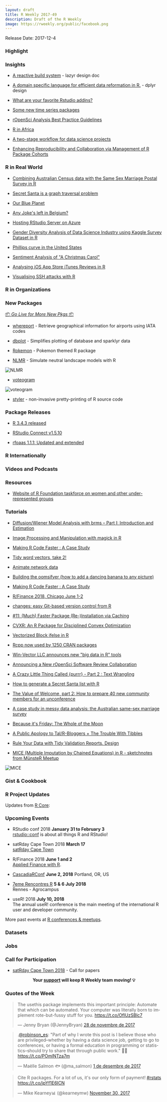 ```yaml
---
layout: draft
title: R Weekly 2017-49
description: Draft of the R Weekly
image: https://rweekly.org/public/facebook.png
---
```


Release Date: 2017-12-4

###  Highlight




### Insights

+ [A reactive build system](https://docs.google.com/document/d/1avYAqjTS7zSZn7JAAOZhFPkhkPvYwaPVrSpo31Cu0Yc/edit#) - lazyr design doc

+ [A domain specific language for efficient data reformation in R.](http://rpubs.com/hadley/dplyr-design) - dplyr design

+ [What are your favorite Rstudio addins?](https://community.rstudio.com/t/what-are-your-favorite-rstudio-addins/1771/4)

+ [Some new time series packages](https://robjhyndman.com/hyndsight/tspackages/)

+ [rOpenSci Analysis Best Practice Guidelines](https://docs.google.com/document/d/1OYcWJUk-MiM2C1TIHB1Rn6rXoF5fHwRX-7_C12Blx8g/edit#heading=h.dyoxrtoo15mm)

+ [R in Africa](http://forwards.github.io/blog/2017/12/01/r-in-africa/)

+ [A two-stage workflow for data science projects](https://edwinth.github.io/blog/workflow/)

+ [Enhancing Reproducibility and Collaboration via Management of R Package Cohorts](https://www.jstatsoft.org/article/view/v082i01)

### R in Real World

+ [Combining Australian Census data with the Same Sex Marriage Postal Survey in R](https://medium.com/@miles.mcbain/combining-australian-census-data-with-the-same-sex-marriage-postal-survey-in-r-39d9b2082249)

+ [Secret Santa is a graph traversal problem](https://tjmahr.github.io/secret-santa-graph-traversal/)

+ [Our Blue Planet](http://hazelkavili.me/blog/our-blue-planet/)

+ [Any Joke's left in Belgium?](https://suzanbaert.netlify.com/2017/12/any-joke-s-left-in-belgium/)

+ [Hosting RStudio Server on Azure](http://blog.jumpingrivers.com/posts/2017/rstudio_azure_cloud_1/)

+ [Gender Diversity Analysis of Data Science Industry using Kaggle Survey Dataset in R](https://datascienceplus.com/gender-diversity-analysis-of-data-science-industry-using-kaggle-survey-dataset-in-r/)

+ [Phillips curve in the United States](http://lukaspuettmann.com/2017/11/19/phillips-curve-gagnon/)

+ [Sentiment Analysis of "A Christmas Carol"](https://rud.is/b/2017/11/29/sentiment-analysis-of-a-christmas-carol/)

+ [Analysing iOS App Store iTunes Reviews in R](https://datascienceplus.com/analysing-ios-app-store-itunes-reviews-in-r/)

+ [Visualising SSH attacks with R](https://www.enchufa2.es/archives/visualising-ssh-attacks-with-r.html)

###  R in Organizations




###  New Packages

<p class="added-hostname"><a href="https://rweekly.org/live" target="_blank" class="externalLink">📦 <i>Go Live for More New Pkgs</i> 📦</a></p>

+ [whereport](https://github.com/gvdr/whereport) - Retrieve geographical information for airports using IATA codes

+ [dbplot](https://github.com/edgararuiz/dbplot) - Simplifies plotting of database and sparklyr data

+ [Rokemon](https://github.com/schochastics/Rokemon) - Pokemon themed R package

+ [NLMR](https://github.com/marcosci/NLMR) - Simulate neutral landscape models with R

![NLMR](https://marcosci.github.io/NLMR/articles/bestiary_files/figure-html/unnamed-chunk-1-1.png)

+ [voteogram](https://rud.is/b/2017/11/27/voteogram-is-now-on-cran/)

![voteogram](https://i1.wp.com/rud.is/b/wp-content/uploads/2017/11/Plot_Zoom.png?zoom=2.200000047683716&resize=378%2C215&ssl=1)

+ [styler](http://styler.r-lib.org/) - non-invasive pretty-printing of R source code

### Package Releases

+ [R 3.4.3 released](http://blog.revolutionanalytics.com/2017/11/r-343-released.html)

+ [RStudio Connect v1.5.10](https://blog.rstudio.com/2017/12/01/rstudio-connect-v1-5-10/)

+ [rfoaas 1.1.1: Updated and extended](http://dirk.eddelbuettel.com/blog/2017/11/26#rfoaas_1.1.1)

###  R Internationally





###  Videos and Podcasts




###  Resources

+ [Website of R Foundation taskforce on women and other under-represented groups](https://forwards.github.io/)

###  Tutorials

+ [Diffusion/Wiener Model Analysis with brms – Part I: Introduction and Estimation](http://singmann.org/wiener-model-analysis-with-brms-part-i/)

+ [Image Processing and Manipulation with magick in R](https://datascienceplus.com/image-processing-and-manipulation-with-magick-in-r/)

+ [Making R Code Faster : A Case Study](https://robinsones.github.io/Making-R-Code-Faster-A-Case-Study/)

+ [Tidy word vectors, take 2!](https://juliasilge.com/blog/word-vectors-take-two/)

+ [Animate network data](https://blog.olivia-data.com/2017/11/21/animate-network-data/)

+ [Building the oomsifyer (how to add a dancing banana to any picture)](http://rmhogervorst.nl/cleancode/blog/2017/11/28/building-the-oomsifier.html)

+ [Making R Code Faster : A Case Study](https://robinsones.github.io/Making-R-Code-Faster-A-Case-Study/)

+ [R/Finance 2018, Chicago June 1-2](http://blog.revolutionanalytics.com/2017/11/rfinance-2018.html)

+ [changes: easy Git-based version control from R](https://ropensci.org/blog/2017/11/28/ropensci-changes/)

+ [#11: (Much) Faster Package (Re-)Installation via Caching](http://dirk.eddelbuettel.com/blog/2017/11/27#011_faster_package_installation_one)

+ [CVXR: An R Package for Disciplined Convex Optimization](https://rviews.rstudio.com/2017/11/27/introduction-to-cvxr/)

+ [Vectorized Block ifelse in R](http://www.win-vector.com/blog/2017/11/vectorized-block-ifelse-in-r/)

+ [Rcpp now used by 1250 CRAN packages](http://dirk.eddelbuettel.com/blog/2017/11/28#rcpp_1250_packages)

+ [Win-Vector LLC announces new "big data in R" tools](http://www.win-vector.com/blog/2017/11/win-vector-llc-announces-new-big-data-in-r-tools/)

+ [Announcing a New rOpenSci Software Review Collaboration](https://ropensci.org/blog/2017/11/29/review-collaboration-mee/)

+ [A Crazy Little Thing Called {purrr} - Part 2 : Text Wrangling](http://colinfay.me/purrr-text-wrangling/)

+ [How to generate a Secret Santa list with R](http://blog.revolutionanalytics.com/2017/11/how-to-generate-a-secret-santa-list-with-r.html)

+ [The Value of Welcome, part 2: How to prepare 40 new community members for an unconference](https://ropensci.org/blog/2017/12/01/unconf-welcome/)

+ [A case study in messy data analysis: the Australian same-sex marriage survey](http://blog.revolutionanalytics.com/2017/12/sex-marriage-survey.html)

+ [Because it's Friday: The Whole of the Moon](http://blog.revolutionanalytics.com/2017/12/because-its-friday-1-pixel-moon.html)

+ [A Public Apology to Tal/R-Bloggers + The Trouble With Tibbles](https://rud.is/b/2017/12/01/a-public-apology-to-tal-r-bloggers-the-trouble-with-tibbles/)

+ [Rule Your Data with Tidy Validation Reports. Design](http://www.questionflow.org/2017/11/28/rule-your-data-with-tidy-validation-reports-design/)

+ [MICE (Multiple Imputation by Chained Equations) in R - sketchnotes from MünsteR Meetup](https://shirinsplayground.netlify.com/2017/11/mice_sketchnotes/)

![MICE](https://res.cloudinary.com/shiring/image/upload/v1511852479/mice_sketchnote_gxjsgc.jpg)

### Gist & Cookbook


<!--<div class="post-more-begin"></div><div class="post-more-end"></div>-->


###  R Project Updates

Updates from [R Core](http://developer.r-project.org/blosxom.cgi/R-devel/NEWS):





###  Upcoming Events

+ RStudio conf 2018 **January 31 to February 3** <br />
[rstudio::conf](https://www.rstudio.com/conference/) is about all things R and RStudio!

+ satRday Cape Town 2018 **March 17** <br />
[satRday Cape Town](http://capetown2018.satrdays.org/)

+ R/Finance 2018 **June 1 and 2** <br />
[Applied Finance with R](http://www.rinfinance.com).

+ [CascadiaRConf](https://cascadiarconf.com/) **June 2, 2018**
Portland, OR, US

+ [7eme Rencontres R](https://r2018-rennes.sciencesconf.org/)  **5 & 6 July 2018** <br />
Rennes - Agrocampus

+ useR! 2018 **July 10, 2018** <br />
The annual useR! conference is the main meeting of the international R user and developer community.

More past events at [R conferences & meetups](https://conf.rweekly.org).

### Datasets



### Jobs



###  Call for Participation

+ [satRday Cape Town 2018](http://capetown2018.satrdays.org/#callforpapers) - Call for papers

<p class="hide-support added-hostname support-rweekly" style="text-align: center;font-weight: bold;">Your <a class="non-visited externalLink" href="https://www.patreon.com/rweekly" onclick="pas(this)">support</a> will keep R Weekly team moving! 💡</p>

###  Quotes of the Week

<blockquote class="twitter-tweet" data-lang="ca"><p lang="en" dir="ltr">The usethis package implements this important principle: Automate that which can be automated. Your computer was literally born to implement rote-but-fussy stuff for you. <a href="https://t.co/OfIUzSBlc7">https://t.co/OfIUzSBlc7</a></p>&mdash; Jenny Bryan (@JennyBryan) <a href="https://twitter.com/JennyBryan/status/935562495816753153?ref_src=twsrc%5Etfw">28 de novembre de 2017</a></blockquote>

<blockquote class="twitter-tweet" data-lang="ca"><p lang="en" dir="ltr">.<a href="https://twitter.com/robinson_es?ref_src=twsrc%5Etfw">@robinson_es</a>: &quot;Part of why I wrote this post is I believe those who are privileged–whether by having a data science job, getting to go to conferences, or having a formal education in programming or statistics–should try to share that through public work.&quot; 💯👏 <a href="https://t.co/POmlNTza7m">https://t.co/POmlNTza7m</a></p>&mdash; Maëlle Salmon 🐟 (@ma_salmon) <a href="https://twitter.com/ma_salmon/status/936490676166053888?ref_src=twsrc%5Etfw">1 de desembre de 2017</a></blockquote>

<blockquote class="twitter-tweet" data-lang="en"><p lang="en" dir="ltr">Cite R packages. For a lot of us, it&#39;s our only form of payment! <a href="https://twitter.com/hashtag/rstats?src=hash&amp;ref_src=twsrc%5Etfw">#rstats</a> <a href="https://t.co/jpYf1E6ICN">https://t.co/jpYf1E6ICN</a></p>&mdash; Mike Kearney📊 (@kearneymw) <a href="https://twitter.com/kearneymw/status/936278604236906497?ref_src=twsrc%5Etfw">November 30, 2017</a></blockquote>

